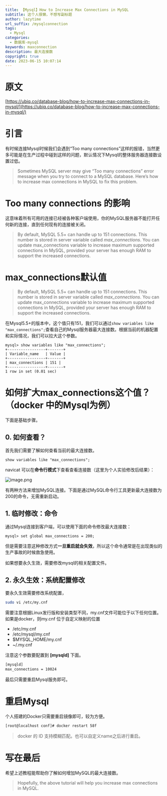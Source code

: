 ```yaml
---
title: 【Mysql】How to Increase Max Connections in MySQL
subtitle: 这个人很懒，不想写副标题
author: lazytime
url_suffix: /mysqlconnection
tags:
  - Mysql
categories:
  - 数据库-mysql
keywords: maxconnection
description: 最大连接数
copyright: true
date: 2023-06-15 10:07:14
---
```


# 原文

[https://ubiq.co/database-blog/how-to-increase-max-connections-in-mysql/](https://ubiq.co/database-blog/how-to-increase-max-connections-in-mysql/)

# 引言

有时候连接Mysql时候我们会遇到“Too many connections”这样的报错，当然更多可能是在生产过程中碰到这样的问题，默认情况下Mysql的整体服务器连接数设置过低。

> Sometimes MySQL server may give “Too many connections” error message when you try to connect to a MySQL database. Here’s how to increase max connections in MySQL to fix this problem.

<!-- more -->

# Too many connections 的影响

这意味着所有可用的连接已经被各种客户端使用，你的MySQL服务器不能打开任何新的连接，直到任何现有的连接被关闭。

> By default, MySQL 5.5+ can handle up to 151 connections. This number is stored in server variable called _max_connections_. You can update max_connections variable to increase maximum supported connections in MySQL, provided your server has enough RAM to support the increased connections.

# max_connections默认值

> By default, MySQL 5.5+ can handle up to 151 connections. This number is stored in server variable called _max_connections_. You can update max_connections variable to increase maximum supported connections in MySQL, provided your server has enough RAM to support the increased connections.

在Mysql5.5+的版本中，这个值只有151，我们可以通过`show variables like "max_connections";`查看自己的Mysql服务器最大连接数。根据当前的机器配置和实际情况，我们可以拉大这个参数。

```mysql
mysql> show variables like "max_connections";
+-----------------+-------+
| Variable_name   | Value |
+-----------------+-------+
| max_connections | 151 |
+-----------------+-------+
1 row in set (0.01 sec)

```

# 如何扩大max_connections这个值？（docker 中的Mysql为例）

下面是基础步骤。

## 0. 如何查看？

首先我们需要了解如何查看当前的最大连接数。

```mysql
show variables like "max_connections";
```

navicat 可以在**命令行模式**下查看查看连接数（这里为个人实验修改后结果）：

![image.png](https://adong-picture.oss-cn-shenzhen.aliyuncs.com/adong/20230416195103.png)

有两种方法来增加MySQL连接。下面是通过MySQL命令行工具更新最大连接数为200的命令，无需重新启动。

## 1. 临时修改：命令

通过Mysql连接到客户端，可以使用下面的命令修改最大连接数：

```mysql
mysql> set global max_connections = 200;
```

但是需要注意这种修改方式**一旦重启就会失效**，所以这个命令通常是在出现类似的生产事故的时候救急使用。

如果想要永久生效，需要修改mysql的相关配置文件。

## 2. 永久生效：系统配置修改

要永久生效需要修改系统配置，

```sh
sudo vi /etc/my.cnf
```

需要注意根据Linux发行版和安装类型不同，my.cnf文件可能位于以下任何位置。如果是docker，则my.cnf 位于自定义映射的位置

-   /etc/my.cnf
-   /etc/mysql/my.cnf
-   $MYSQL_HOME/my.cnf
-   ~/.my.cnf


注意这个参数要配置到 **[mysqld]** 下面。

```sh
[mysqld]
max_connections = 10024
```

最后只需要重启Mysql服务即可。

# 重启Mysql

个人搭建的Docker只需要重启镜像即可，较为方便。

```sh
[root@localhost conf]# docker restart 58f
```

> docker 的 ID 支持模糊匹配。也可以自定义name之后进行重启。

# 写在最后

希望上述教程能帮助你了解如何增加MySQL的最大连接数。

> Hopefully, the above tutorial will help you increase max connections in MySQL.